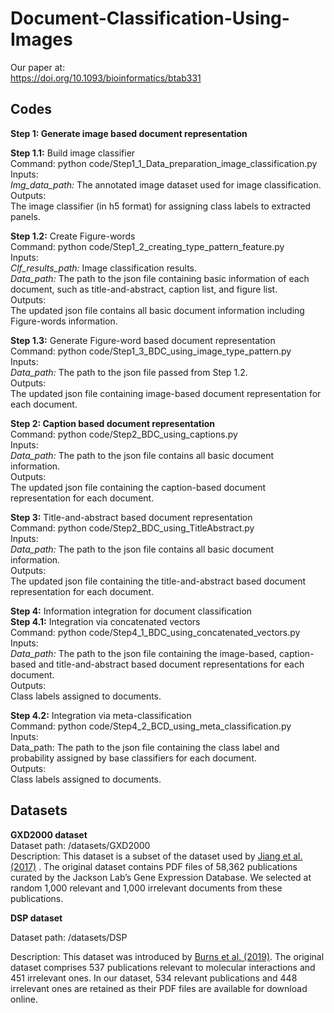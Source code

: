 # Document-Classification-Using-Images
Our paper at:  
https://doi.org/10.1093/bioinformatics/btab331  

## Codes

**Step 1: Generate image based document representation**  

**Step 1.1:** Build image classifier  
Command: python code/Step1_1_Data_preparation_image_classification.py  
Inputs:  
*Img_data_path:* The annotated image dataset used for image classification.  
Outputs:  
The image classifier (in h5 format) for assigning class labels to extracted panels.  

**Step 1.2:** Create Figure-words  
Command: python code/Step1_2_creating_type_pattern_feature.py  
Inputs:  
*Clf_results_path:* Image classification results.  
*Data_path:* The path to the json file containing basic information of each document, such as title-and-abstract, caption list, and figure list.  
Outputs:  
The updated json file contains all basic document information including Figure-words information.  

**Step 1.3:** Generate Figure-word based document representation  
Command: python code/Step1_3_BDC_using_image_type_pattern.py  
Inputs:  
*Data\_path:* The path to the json file passed from Step 1.2.  
Outputs:  
The updated json file containing image-based document representation for each document.  

**Step 2: Caption based document representation**  
Command: python code/Step2_BDC_using_captions.py  
Inputs:  
*Data\_path:* The path to the json file contains all basic document information.  
Outputs:  
The updated json file containing the caption-based document representation for each document.  

**Step 3:** Title-and-abstract based document representation  
Command: python code/Step2_BDC_using_TitleAbstract.py  
Inputs:  
*Data\_path:* The path to the json file contains all basic document information.  
Outputs:  
The updated json file containing the title-and-abstract based document representation for each document.  

**Step 4:** Information integration for document classification  
**Step 4.1:** Integration via concatenated vectors  
Command: python code/Step4_1_BDC_using_concatenated_vectors.py  
Inputs:  
*Data\_path:* The path to the json file containing the image-based, caption-based and title-and-abstract based document representations for each document.  
Outputs:  
Class labels assigned to documents.  

**Step 4.2:** Integration via meta-classification  
Command: python code/Step4_2_BCD_using_meta_classification.py  
Inputs:  
Data_path: The path to the json file containing the class label and probability assigned by base classifiers for each document.  
Outputs:  
Class labels assigned to documents.  

## Datasets  

**GXD2000 dataset**  
Dataset path: /datasets/GXD2000  
Description: This dataset is a subset of the dataset used by [Jiang et al. (2017)](https://doi.org/10.1093/database/bax017) . The original dataset contains PDF files of 58,362 publications curated by the Jackson Lab’s Gene Expression Database. We selected at random 1,000 relevant and 1,000 irrelevant documents from these publications.  

**DSP dataset**  

Dataset path: /datasets/DSP  

Description: This dataset was introduced by [Burns et al. (2019)](https://doi.org/10.1093/database/baz034). The original dataset comprises 537 publications relevant to molecular interactions and 451 irrelevant ones. In our dataset, 534 relevant publications and 448 irrelevant ones are retained as their PDF files are available for download online.  

